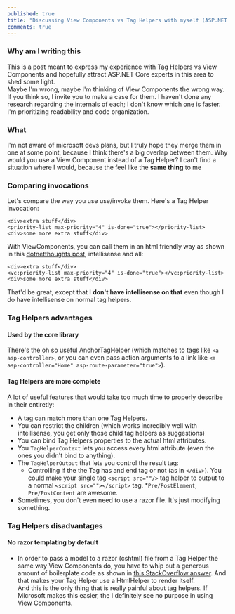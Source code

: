 ```yaml
---
published: true
title: "Discussing View Components vs Tag Helpers with myself (ASP.NET Core)"
comments: true
---
```

### Why am I writing this

This is a post meant to express my experience with Tag Helpers vs View Components and hopefully attract ASP.NET Core experts in this area to shed some light.  
Maybe I'm wrong, maybe I'm thinking of View Components the wrong way. If you think so, I invite you to make a case for them.
I haven't done any research regarding the internals of each; I don't know which one is faster. I'm prioritizing readability and code organization.

### What

I'm not aware of microsoft devs plans, but I truly hope they merge them in one at some point, because I think there's a big overlap between them.
Why would you use a View Component instead of a Tag Helper? I can't find a situation where I would, because the feel like the **same thing** to me

### Comparing invocations
Let's compare the way you use use/invoke them. Here's a Tag Helper invocation:

```razor
<div>extra stuff</div>
<priority-list max-priority="4" is-done="true"></priority-list>
<div>some more extra stuff</div>
```

With ViewComponents, you can call them in an html friendly way as shown in this [dotnetthoughts post](http://dotnetthoughts.net/view-components-as-tag-helpers-in-aspnet-core/), intellisense and all:

```razor
<div>extra stuff</div>
<vc:priority-list max-priority="4" is-done="true"></vc:priority-list>
<div>some more extra stuff</div>
```

That'd be great, except that I **don't have intellisense on that** even though I do have intellisense on normal tag helpers.

### Tag Helpers advantages 

#### Used by the core library
There's the oh so useful AnchorTagHelper (which matches to tags like `<a asp-controller>`, or you can even pass action arguments to a link like `<a asp-controller="Home" asp-route-parameter="true">`).  

#### Tag Helpers are more complete

A lot of useful features that would take too much time to properly describe in their entiretiy:
* A tag can match more than one Tag Helpers.
* You can restrict the children (which works incredibly well with intellisense, you get only those child tag helpers as suggestions)
* You can bind Tag Helpers properties to the actual html attributes.
* You `TagHelperContext` lets you access every html attribute (even the ones you didn't bind to anything).
* The `TagHelperOutput` that lets you control the result tag: 
	* Controlling if the the Tag has and end tag or not (as in `</div>`). You could make your single tag    `<script src=""/>` tag helper to output to a normal `<script src=""></script>` tag.
	*`Pre/PostElement`, `Pre/PostContent` are awesome.
* Sometimes, you don't even need to use a razor file. It's just modifying something.


### Tag Helpers disadvantages

#### No razor templating by default

* In order to pass a model to a razor (cshtml) file from a Tag Helper the same way View Components do, you have to whip out a generous amount of boilerplate code as shown in [this StackOverflow answer](`https://stackoverflow.com/a/40443258/796608`). And that makes your Tag Helper use a HtmlHelper to render itself.  
And this is the only thing that is really painful about tag helpers. If Microsoft makes this easier, the I definitely see no purpose in using View Components.
